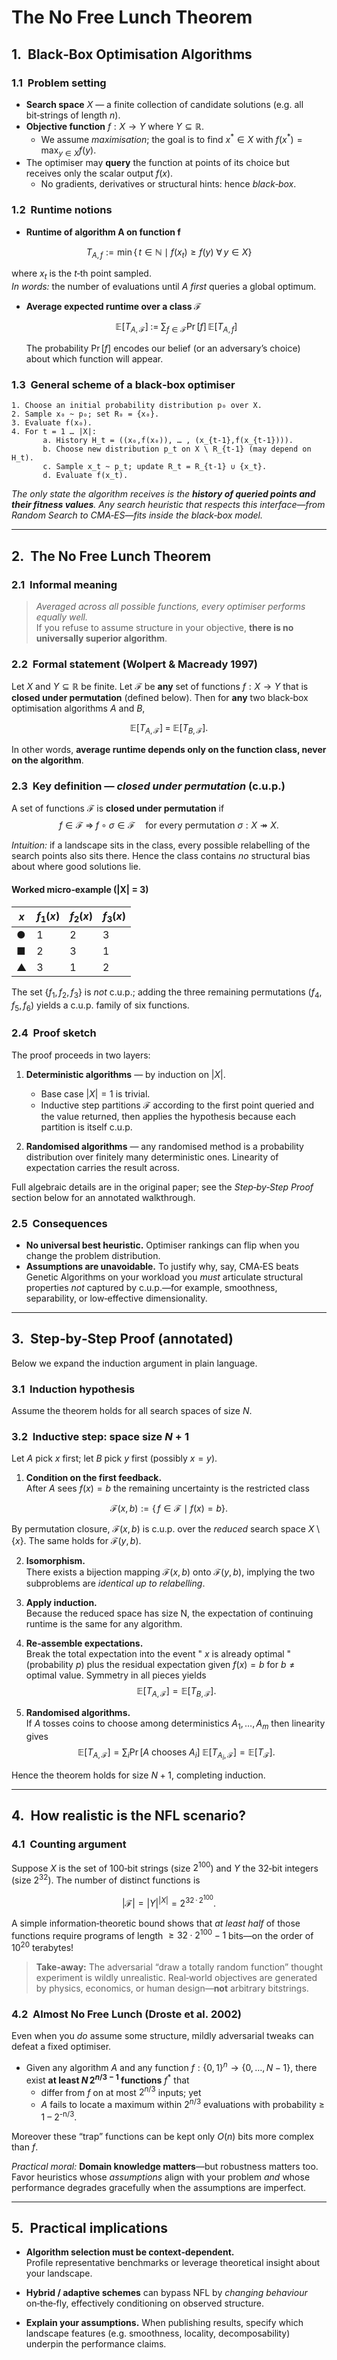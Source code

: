 # The No Free Lunch Theorem

## 1.  Black‑Box Optimisation Algorithms

### 1.1  Problem setting

* **Search space** $X$ — a finite collection of candidate solutions (e.g. all bit‑strings of length $n$).  
* **Objective function** $f : X \to Y$ where $Y \subseteq \mathbb{R}$.  
  * We assume *maximisation*; the goal is to find $x^* \in X$ with $f(x^*) = \max_{y\in X} f(y)$.
* The optimiser may **query** the function at points of its choice but receives only the scalar output $f(x)$.  
  * No gradients, derivatives or structural hints: hence *black‑box*.

### 1.2  Runtime notions

* **Runtime of algorithm A on function f**

$$
T_{A,f} := \min\{\,t\in\mathbb{N}\mid f(x_t)\ge f(y)\ \forall\,y\in X\}
$$

  where $x_t$ is the $t$‑th point sampled.  
  *In words:* the number of evaluations until $A$ *first* queries a global optimum.

* **Average expected runtime over a class $\mathcal{F}$**

  $$\mathbb{E}\bigl[T_{A,\mathcal{F}}\bigr]\;:=\;\sum_{f\in\mathcal{F}} \Pr[f] \, \mathbb{E}[T_{A,f}]$$

  The probability $\Pr[f]$ encodes our belief (or an adversary’s choice) about which function will appear.

### 1.3  General scheme of a black‑box optimiser

```text
1. Choose an initial probability distribution p₀ over X.
2. Sample x₀ ~ p₀; set R₀ = {x₀}.
3. Evaluate f(x₀).
4. For t = 1 … |X|:
       a. History H_t = ((x₀,f(x₀)), … , (x_{t-1},f(x_{t-1}))).
       b. Choose new distribution p_t on X \ R_{t-1} (may depend on H_t).
       c. Sample x_t ~ p_t; update R_t = R_{t-1} ∪ {x_t}.
       d. Evaluate f(x_t).
```

*The only state the algorithm receives is the **history of queried points and their fitness values**.  Any search heuristic that respects this interface—from Random Search to CMA‑ES—fits inside the black‑box model.*

---

## 2.  The No Free Lunch Theorem

### 2.1  Informal meaning

> *Averaged across *all* possible functions, every optimiser performs equally well.*  
> If you refuse to assume structure in your objective, **there is no universally superior algorithm**.

### 2.2  Formal statement (Wolpert & Macready 1997)

Let $X$ and $Y\subseteq\mathbb{R}$ be finite.  Let $\mathcal{F}$ be **any** set of functions $f:X\to Y$ that is **closed under permutation** (defined below).  Then for **any** two black‑box optimisation algorithms $A$ and $B$,

$$\mathbb{E}\bigl[T_{A,\mathcal{F}}\bigr] \;=\; \mathbb{E}\bigl[T_{B,\mathcal{F}}\bigr].$$

In other words, **average runtime depends only on the function class, never on the algorithm**.


### 2.3  Key definition — *closed under permutation* (c.u.p.)

A set of functions $\mathcal{F}$ is **closed under permutation** if  
$$f \in \mathcal{F} \;\Rightarrow\; f\circ \sigma \in \mathcal{F}\quad\text{for every permutation } \sigma:X\twoheadrightarrow X.$$

*Intuition:* if a landscape sits in the class, every possible relabelling of the search points also sits there.  Hence the class contains *no* structural bias about where good solutions lie.

#### Worked micro‑example (|X| = 3)

| $x$ | $f_1(x)$ | $f_2(x)$ | $f_3(x)$ |
|-----|----------|----------|----------|
| ●   | 1        | 2        | 3        |
| ■   | 2        | 3        | 1        |
| ▲   | 3        | 1        | 2        |

The set $\{f_1,f_2,f_3\}$ is *not* c.u.p.; adding the three remaining permutations ($f_4,f_5,f_6$) yields a c.u.p. family of six functions.


### 2.4  Proof sketch

The proof proceeds in two layers:

1. **Deterministic algorithms** — by induction on $|X|$.  
   * Base case $|X|=1$ is trivial.  
   * Inductive step partitions $\mathcal{F}$ according to the first point queried and the value returned, then applies the hypothesis because each partition is itself c.u.p.

2. **Randomised algorithms** — any randomised method is a probability distribution over finitely many deterministic ones.  Linearity of expectation carries the result across.

Full algebraic details are in the original paper; see the *Step‑by‑Step Proof* section below for an annotated walkthrough. 


### 2.5  Consequences

* **No universal best heuristic.**  Optimiser rankings can flip when you change the problem distribution.  
* **Assumptions are unavoidable.**  To justify why, say, CMA‑ES beats Genetic Algorithms on your workload you *must* articulate structural properties *not* captured by c.u.p.—for example, smoothness, separability, or low‑effective dimensionality.

---

## 3.  Step‑by‑Step Proof (annotated)

Below we expand the induction argument in plain language.

### 3.1  Induction hypothesis  

Assume the theorem holds for all search spaces of size $N$.

### 3.2  Inductive step: space size $N+1$

Let $A$ pick $x$ first; let $B$ pick $y$ first (possibly $x=y$).

1. **Condition on the first feedback.**  
   After $A$ sees $f(x)=b$ the remaining uncertainty is the restricted class
   
$$
\mathcal{F}(x,b) := \{\,f\in\mathcal{F}\mid f(x)=b\}.
$$

   By permutation closure, $\mathcal{F}(x,b)$ is c.u.p. over the *reduced* search space $X\setminus\{x\}$.  The same holds for $\mathcal{F}(y,b)$.

2. **Isomorphism.**  
   There exists a bijection mapping $\mathcal{F}(x,b)$ onto $\mathcal{F}(y,b)$, implying the two subproblems are *identical up to relabelling*.  

3. **Apply induction.**  
   Because the reduced space has size N, the expectation of continuing runtime is the same for any algorithm.  

4. **Re‑assemble expectations.**  
   Break the total expectation into the event " $x$ is already optimal " (probability $p$) plus the residual expectation given $f(x)=b$ for $b \ne \text{optimal value}$.  Symmetry in all pieces yields  
   $$\mathbb{E}[T_{A,\mathcal{F}}] = \mathbb{E}[T_{B,\mathcal{F}}].$$

5. **Randomised algorithms.**  
   If $A$ tosses coins to choose among deterministics $A_1,\dots,A_m$ then linearity gives  
   $$\mathbb{E}[T_{A,\mathcal{F}}] = \sum_i \Pr[A\text{ chooses }A_i] \; \mathbb{E}[T_{A_i,\mathcal{F}}] = \mathbb{E}[T_{\mathcal{F}}].$$

Hence the theorem holds for size $N{+}1$, completing induction.

---

## 4.  How realistic is the NFL scenario?

### 4.1  Counting argument

Suppose $X$ is the set of 100‑bit strings (size $2^{100}$) and $Y$ the 32‑bit integers (size $2^{32}$).  The number of distinct functions is  

$$|\mathcal{F}| = |Y|^{|X|} = 2^{32\,·\,2^{100}}.$$

A simple information‑theoretic bound shows that *at least half* of those functions require programs of length $\ge 32·2^{100}-1$ bits—on the order of $10^{20}$ terabytes!

> **Take‑away:** The adversarial “draw a totally random function” thought experiment is wildly unrealistic.  Real‑world objectives are generated by physics, economics, or human design—**not** arbitrary bitstrings.

### 4.2  Almost No Free Lunch (Droste et al. 2002)

Even when you *do* assume some structure, mildly adversarial tweaks can defeat a fixed optimiser.

* Given any algorithm $A$ and any function $f:\{0,1\}^n\to\{0,\dots,N{-}1\}$, there exist **at least $N\,2^{n/3-1}$ functions** $f^*$ that  
  * differ from $f$ on at most $2^{n/3}$ inputs; yet  
  * $A$ fails to locate a maximum within $2^{n/3}$ evaluations with probability ≥ 1 – 2<sup>-n/3</sup>.  

Moreover these “trap” functions can be kept only $O(n)$ bits more complex than $f$.

*Practical moral:* **Domain knowledge matters**—but robustness matters too.  Favor heuristics whose *assumptions* align with your problem *and* whose performance degrades gracefully when the assumptions are imperfect.

---

## 5.  Practical implications

* **Algorithm selection must be context‑dependent.**  
  Profile representative benchmarks or leverage theoretical insight about your landscape.

* **Hybrid / adaptive schemes** can bypass NFL by *changing behaviour* on‑the‑fly, effectively conditioning on observed structure.

* **Explain your assumptions.**  When publishing results, specify which landscape features (e.g. smoothness, locality, decomposability) underpin the performance claims.
